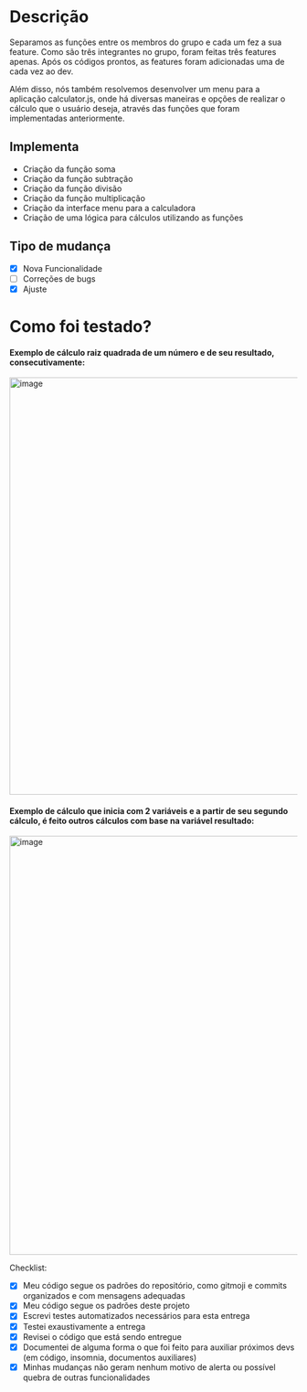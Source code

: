 # Descrição
Separamos as funções entre os membros do grupo e cada um fez a sua feature. Como são três integrantes no grupo, foram feitas três features apenas. Após os códigos prontos, as features foram adicionadas uma de cada vez ao dev.

Além disso, nós também resolvemos desenvolver um menu para a aplicação calculator.js, onde há diversas maneiras e opções de realizar o cálculo que o usuário deseja, através das funções que foram implementadas anteriormente.

## Implementa
- Criação da função soma
- Criação da função subtração
- Criação da função divisão
- Criação da função multiplicação
- Criação da interface menu para a calculadora
- Criação de uma lógica para cálculos utilizando as funções

## Tipo de mudança

- [x] Nova Funcionalidade
- [ ] Correções de bugs
- [x] Ajuste

# Como foi testado?


#### Exemplo de cálculo raiz quadrada de um número e de seu resultado, consecutivamente:
<img width="730" alt="image" src="/img/Exemplo1.png">


#### Exemplo de cálculo que inicia com 2 variáveis e a partir de seu segundo cálculo, é feito outros cálculos com base na variável resultado:
<img width="733" alt="image" src="/img/Exemplo2.png">


Checklist:
- [x] Meu código segue os padrões do repositório, como gitmoji e commits organizados e com mensagens adequadas
- [x] Meu código segue os padrões deste projeto
- [x] Escrevi testes automatizados necessários para esta entrega
- [x] Testei exaustivamente a entrega
- [x] Revisei o código que está sendo entregue
- [x] Documentei de alguma forma o que foi feito para auxiliar próximos devs (em código, insomnia, documentos auxiliares)
- [x] Minhas mudanças não geram nenhum motivo de alerta ou possível quebra de outras funcionalidades
